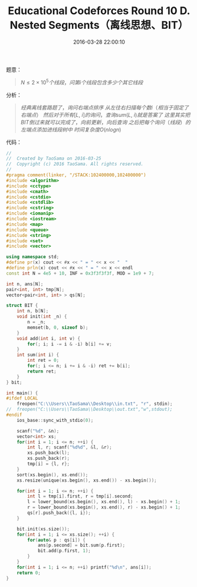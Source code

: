 ﻿---
title: Educational Codeforces Round 10 D. Nested Segments（离线思想、BIT）
categories:
  - 思维
  - 离线思想
  - 
tags:
  - BIT
  - 离线
date: 2016-03-28 22:00:10
toc: 
---
题意：
>$N \le 2\times 10^5个线段，问第i个线段包含多少个其它线段$

<!-- more -->

分析：
>$经典离线套路题了，询问右端点排序$
$从左往右扫描每个数i（相当于固定了右端点）$
$然后对于所有[L,\ i]的询问，查询sum(L,\ i)就是答案了$
$这里其实把BIT倒过来就可以完成了，向前更新，向后查询$
$之后把每个询问（线段）的左端点添加进线段树中$
$时间复杂度O(nlogn)$


代码：
```cpp
//
//  Created by TaoSama on 2016-03-25
//  Copyright (c) 2016 TaoSama. All rights reserved.
//
#pragma comment(linker, "/STACK:102400000,102400000")
#include <algorithm>
#include <cctype>
#include <cmath>
#include <cstdio>
#include <cstdlib>
#include <cstring>
#include <iomanip>
#include <iostream>
#include <map>
#include <queue>
#include <string>
#include <set>
#include <vector>

using namespace std;
#define pr(x) cout << #x << " = " << x << "  "
#define prln(x) cout << #x << " = " << x << endl
const int N = 4e5 + 10, INF = 0x3f3f3f3f, MOD = 1e9 + 7;

int n, ans[N];
pair<int, int> tmp[N];
vector<pair<int, int> > qs[N];

struct BIT {
    int n, b[N];
    void init(int _n) {
        n = _n;
        memset(b, 0, sizeof b);
    }
    void add(int i, int v) {
        for(; i; i -= i & -i) b[i] += v;
    }
    int sum(int i) {
        int ret = 0;
        for(; i <= n; i += i & -i) ret += b[i];
        return ret;
    }
} bit;

int main() {
#ifdef LOCAL
    freopen("C:\\Users\\TaoSama\\Desktop\\in.txt", "r", stdin);
//  freopen("C:\\Users\\TaoSama\\Desktop\\out.txt","w",stdout);
#endif
    ios_base::sync_with_stdio(0);

    scanf("%d", &n);
    vector<int> xs;
    for(int i = 1; i <= n; ++i) {
        int l, r; scanf("%d%d", &l, &r);
        xs.push_back(l);
        xs.push_back(r);
        tmp[i] = {l, r};
    }
    sort(xs.begin(), xs.end());
    xs.resize(unique(xs.begin(), xs.end()) - xs.begin());

    for(int i = 1; i <= n; ++i) {
        int l = tmp[i].first, r = tmp[i].second;
        l = lower_bound(xs.begin(), xs.end(), l) - xs.begin() + 1;
        r = lower_bound(xs.begin(), xs.end(), r) - xs.begin() + 1;
        qs[r].push_back({l, i});
    }

    bit.init(xs.size());
    for(int i = 1; i <= xs.size(); ++i) {
        for(auto& p : qs[i]) {
            ans[p.second] = bit.sum(p.first);
            bit.add(p.first, 1);
        }
    }
    for(int i = 1; i <= n; ++i) printf("%d\n", ans[i]);
    return 0;
}


```